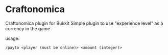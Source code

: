 Craftonomica
============

Craftonomica plugin for Bukkit
Simple plugin to use "experience level" as a currency in the game

usage: 

```
/payto <player (must be online)> <amount (integer)>
```
